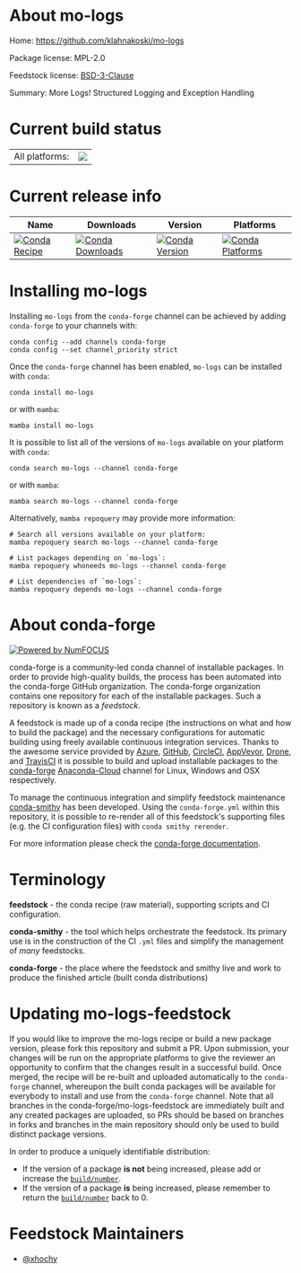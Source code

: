 About mo-logs
=============

Home: https://github.com/klahnakoski/mo-logs

Package license: MPL-2.0

Feedstock license: [BSD-3-Clause](https://github.com/conda-forge/mo-logs-feedstock/blob/main/LICENSE.txt)

Summary: More Logs! Structured Logging and Exception Handling

Current build status
====================


<table><tr><td>All platforms:</td>
    <td>
      <a href="https://dev.azure.com/conda-forge/feedstock-builds/_build/latest?definitionId=11067&branchName=main">
        <img src="https://dev.azure.com/conda-forge/feedstock-builds/_apis/build/status/mo-logs-feedstock?branchName=main">
      </a>
    </td>
  </tr>
</table>

Current release info
====================

| Name | Downloads | Version | Platforms |
| --- | --- | --- | --- |
| [![Conda Recipe](https://img.shields.io/badge/recipe-mo--logs-green.svg)](https://anaconda.org/conda-forge/mo-logs) | [![Conda Downloads](https://img.shields.io/conda/dn/conda-forge/mo-logs.svg)](https://anaconda.org/conda-forge/mo-logs) | [![Conda Version](https://img.shields.io/conda/vn/conda-forge/mo-logs.svg)](https://anaconda.org/conda-forge/mo-logs) | [![Conda Platforms](https://img.shields.io/conda/pn/conda-forge/mo-logs.svg)](https://anaconda.org/conda-forge/mo-logs) |

Installing mo-logs
==================

Installing `mo-logs` from the `conda-forge` channel can be achieved by adding `conda-forge` to your channels with:

```
conda config --add channels conda-forge
conda config --set channel_priority strict
```

Once the `conda-forge` channel has been enabled, `mo-logs` can be installed with `conda`:

```
conda install mo-logs
```

or with `mamba`:

```
mamba install mo-logs
```

It is possible to list all of the versions of `mo-logs` available on your platform with `conda`:

```
conda search mo-logs --channel conda-forge
```

or with `mamba`:

```
mamba search mo-logs --channel conda-forge
```

Alternatively, `mamba repoquery` may provide more information:

```
# Search all versions available on your platform:
mamba repoquery search mo-logs --channel conda-forge

# List packages depending on `mo-logs`:
mamba repoquery whoneeds mo-logs --channel conda-forge

# List dependencies of `mo-logs`:
mamba repoquery depends mo-logs --channel conda-forge
```


About conda-forge
=================

[![Powered by
NumFOCUS](https://img.shields.io/badge/powered%20by-NumFOCUS-orange.svg?style=flat&colorA=E1523D&colorB=007D8A)](https://numfocus.org)

conda-forge is a community-led conda channel of installable packages.
In order to provide high-quality builds, the process has been automated into the
conda-forge GitHub organization. The conda-forge organization contains one repository
for each of the installable packages. Such a repository is known as a *feedstock*.

A feedstock is made up of a conda recipe (the instructions on what and how to build
the package) and the necessary configurations for automatic building using freely
available continuous integration services. Thanks to the awesome service provided by
[Azure](https://azure.microsoft.com/en-us/services/devops/), [GitHub](https://github.com/),
[CircleCI](https://circleci.com/), [AppVeyor](https://www.appveyor.com/),
[Drone](https://cloud.drone.io/welcome), and [TravisCI](https://travis-ci.com/)
it is possible to build and upload installable packages to the
[conda-forge](https://anaconda.org/conda-forge) [Anaconda-Cloud](https://anaconda.org/)
channel for Linux, Windows and OSX respectively.

To manage the continuous integration and simplify feedstock maintenance
[conda-smithy](https://github.com/conda-forge/conda-smithy) has been developed.
Using the ``conda-forge.yml`` within this repository, it is possible to re-render all of
this feedstock's supporting files (e.g. the CI configuration files) with ``conda smithy rerender``.

For more information please check the [conda-forge documentation](https://conda-forge.org/docs/).

Terminology
===========

**feedstock** - the conda recipe (raw material), supporting scripts and CI configuration.

**conda-smithy** - the tool which helps orchestrate the feedstock.
                   Its primary use is in the construction of the CI ``.yml`` files
                   and simplify the management of *many* feedstocks.

**conda-forge** - the place where the feedstock and smithy live and work to
                  produce the finished article (built conda distributions)


Updating mo-logs-feedstock
==========================

If you would like to improve the mo-logs recipe or build a new
package version, please fork this repository and submit a PR. Upon submission,
your changes will be run on the appropriate platforms to give the reviewer an
opportunity to confirm that the changes result in a successful build. Once
merged, the recipe will be re-built and uploaded automatically to the
`conda-forge` channel, whereupon the built conda packages will be available for
everybody to install and use from the `conda-forge` channel.
Note that all branches in the conda-forge/mo-logs-feedstock are
immediately built and any created packages are uploaded, so PRs should be based
on branches in forks and branches in the main repository should only be used to
build distinct package versions.

In order to produce a uniquely identifiable distribution:
 * If the version of a package **is not** being increased, please add or increase
   the [``build/number``](https://docs.conda.io/projects/conda-build/en/latest/resources/define-metadata.html#build-number-and-string).
 * If the version of a package **is** being increased, please remember to return
   the [``build/number``](https://docs.conda.io/projects/conda-build/en/latest/resources/define-metadata.html#build-number-and-string)
   back to 0.

Feedstock Maintainers
=====================

* [@xhochy](https://github.com/xhochy/)

